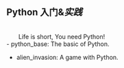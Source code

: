 ## Python 入门&*实践*
<br>
&emsp;&emsp;Life is short, You need Python!

<br>
- python_base: The basic of Python.

- alien_invasion: A game with Python.
